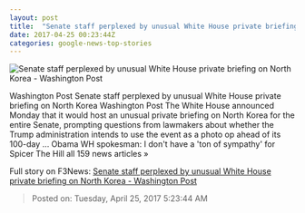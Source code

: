 ```yaml
---
layout: post
title:  "Senate staff perplexed by unusual White House private briefing on North Korea - Washington Post"
date: 2017-04-25 00:23:44Z
categories: google-news-top-stories
---
```


![Senate staff perplexed by unusual White House private briefing on North Korea - Washington Post](https://images.washingtonpost.com/?url=http://img.washingtonpost.com/blogs/post-politics/files/2017/03/Trump_Jackson_95814-a3b1a_image_982w.jpg&w=1484&op=resize&opt=1&filter=antialias)

Washington Post Senate staff perplexed by unusual White House private briefing on North Korea Washington Post The White House announced Monday that it would host an unusual private briefing on North Korea for the entire Senate, prompting questions from lawmakers about whether the Trump administration intends to use the event as a photo op ahead of its 100-day ... Obama WH spokesman: I don't have a 'ton of sympathy' for Spicer The Hill all 159 news articles »


Full story on F3News: [Senate staff perplexed by unusual White House private briefing on North Korea - Washington Post](http://www.f3nws.com/n/KxSRbD)

> Posted on: Tuesday, April 25, 2017 5:23:44 AM
